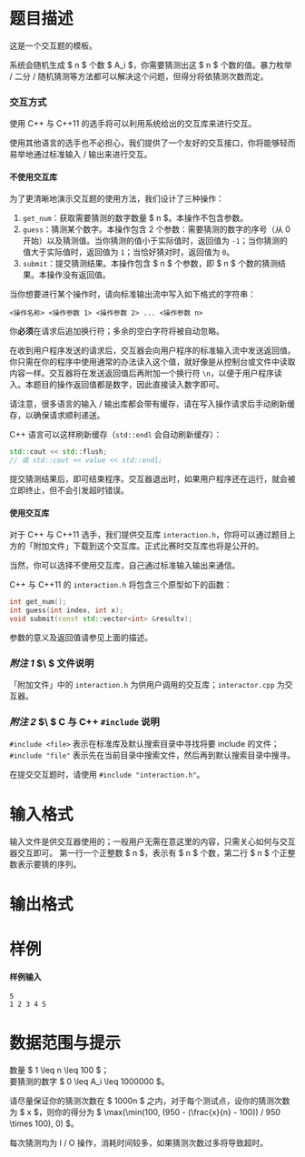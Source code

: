 
# 题目描述

这是一个交互题的模板。

系统会随机生成 $ n $ 个数 $ A_i $，你需要猜测出这 $ n $ 个数的值。暴力枚举 / 二分 / 随机猜测等方法都可以解决这个问题，但得分将依猜测次数而定。

### 交互方式
使用 C++ 与 C++11 的选手将可以利用系统给出的交互库来进行交互。

使用其他语言的选手也不必担心，我们提供了一个友好的交互接口，你将能够轻而易举地通过标准输入 / 输出来进行交互。

#### 不使用交互库
为了更清晰地演示交互题的使用方法，我们设计了三种操作：
1. `get_num`：获取需要猜测的数字数量 $ n $。本操作不包含参数。
2. `guess`：猜测某个数字。本操作包含 2 个参数：需要猜测的数字的序号（从 0 开始）以及猜测值。当你猜测的值小于实际值时，返回值为 `-1`；当你猜测的值大于实际值时，返回值为 `1`；当恰好猜对时，返回值为 `0`。
3. `submit`：提交猜测结果。本操作包含 $ n $ 个参数，即 $ n $ 个数的猜测结果。本操作没有返回值。

当你想要进行某个操作时，请向标准输出流中写入如下格式的字符串：

```plain
<操作名称> <操作参数 1> <操作参数 2> ... <操作参数 n>
```

你**必须**在请求后追加换行符；多余的空白字符将被自动忽略。

在收到用户程序发送的请求后，交互器会向用户程序的标准输入流中发送返回值。你只需在你的程序中使用通常的办法读入这个值，就好像是从控制台或文件中读取内容一样。交互器将在发送返回值后再附加一个换行符 `\n`，以便于用户程序读入。本题目的操作返回值都是数字，因此直接读入数字即可。

请注意，很多语言的输入 / 输出库都会带有缓存，请在写入操作请求后手动刷新缓存，以确保请求顺利递送。

C++ 语言可以这样刷新缓存（`std::endl` 会自动刷新缓存）：

```cpp
std::cout << std::flush;
// 或 std::cout << value << std::endl;
```

提交猜测结果后，即可结束程序。交互器退出时，如果用户程序还在运行，就会被立即终止，但不会引发超时错误。

#### 使用交互库
对于 C++ 与 C++11 选手，我们提供交互库 `interaction.h`，你将可以通过题目上方的「附加文件」下载到这个交互库。正式比赛时交互库也将是公开的。

当然，你可以选择不使用交互库，自己通过标准输入输出来通信。

C++ 与 C++11 的 `interaction.h` 将包含三个原型如下的函数：

```cpp
int get_num();
int guess(int index, int x);
void submit(const std::vector<int> &resultv);
```

参数的意义及返回值请参见上面的描述。

### *附注 1* $\ $ 文件说明
「附加文件」中的 `interaction.h` 为供用户调用的交互库；`interactor.cpp` 为交互器。

### *附注 2* $\ $ C 与 C++ `#include` 说明
`#include <file>` 表示在标准库及默认搜索目录中寻找将要 include 的文件；`#include "file"` 表示先在当前目录中搜索文件，然后再到默认搜索目录中搜寻。

在提交交互题时，请使用 `#include "interaction.h"`。

# 输入格式

输入文件是供交互器使用的；一般用户无需在意这里的内容，只需关心如何与交互器交互即可。
第一行一个正整数 $ n $，表示有 $ n $ 个数，第二行 $ n $ 个正整数表示要猜的序列。

# 输出格式



# 样例

#### 样例输入
```plain
5
1 2 3 4 5
```

# 数据范围与提示

数量 $ 1 \leq n \leq 100 $；  
要猜测的数字 $ 0 \leq A_i \leq 1000000 $。

请尽量保证你的猜测次数在 $ 1000n $ 之内，对于每个测试点，设你的猜测次数为 $ x $，则你的得分为 $ \max(\min(100, (950 - (\frac{x}{n} - 100)) / 950 \times 100), 0) $。

每次猜测均为 I / O 操作，消耗时间较多，如果猜测次数过多将导致超时。

